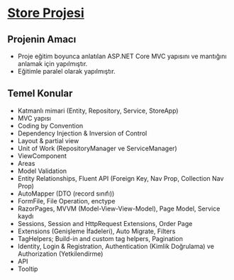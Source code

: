 # [Store Projesi](https://www.btkakademi.gov.tr/portal/course/asp-net-core-mvc-25318)

## Projenin Amacı
- Proje eğitim boyunca anlatılan ASP.NET Core MVC yapısını ve mantığını anlamak için yapılmıştır.
- Eğitimle paralel olarak yapılmıştır.

## Temel Konular
- Katmanlı mimari (Entity, Repository, Service, StoreApp)
- MVC yapısı
- Coding by Convention
- Dependency Injection & Inversion of Control
- Layout & partial view
- Unit of Work (RepositoryManager ve ServiceManager)
- ViewComponent
- Areas
- Model Validation
- Entity Relationships, Fluent API (Foreign Key, Nav Prop, Collection Nav Prop)
- AutoMapper (DTO (record sınıfı))
- FormFile, File Operation, enctype
- RazorPages, MVVM (Model-View-View-Model), Page Model, Service kaydı
- Sessions, Session and HttpRequest Extensions, Order Page
- Extensions (Genişleme İfadeleri), Auto Migrate, Filters
- TagHelpers; Build-in and custom tag helpers, Pagination
- Identity, Login & Registration, Authentication (Kimlik Doğrulama) ve Authorization (Yetkilendirme)
- API
- Tooltip